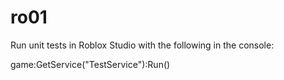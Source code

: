 # ro01


Run unit tests in Roblox Studio with the following in the console:

game:GetService("TestService"):Run()
